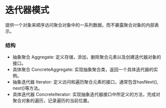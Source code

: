 # 迭代器模式

提供一个对象来顺序访问聚合对象中的一系列数据，而不暴露聚合对象的内部表示。

### 结构

- 抽象聚合 Aggregate: 定义存储，添加，删除聚合元素以及创建迭代器对象的接口。
- 具体聚合 ConcreteAggregate: 实现抽象聚合类，返回一个具体迭代器的实例。
- 抽象迭代器 Iterator: 定义访问和遍历聚合元素的接口，通常包含hasNext(), next()等方法。
- 具体迭代器 ConcreteIterator: 实现抽象迭代器接口中所定义的方法，完成对聚合对象的遍历，记录遍历的当前位置。
